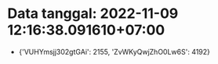 # Data tanggal: 2022-11-09 12:16:38.091610+07:00

* {'VUHYmsjj302gtGAi': 2155, 'ZvWKyQwjZhO0Lw6S': 4192}
